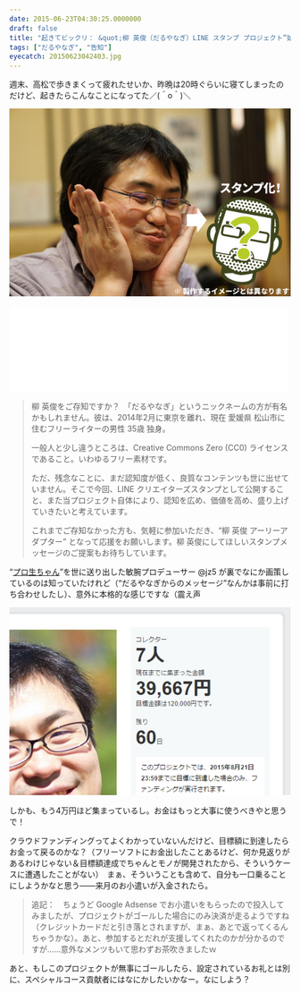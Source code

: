 ```yaml
---
date: 2015-06-23T04:30:25.0000000
draft: false
title: "起きてビックリ： &quot;柳 英俊（だるやなぎ）LINE スタンプ プロジェクト”始動！"
tags: ["だるやなぎ", "告知"]
eyecatch: 20150623042403.jpg
---
```

<p>週末、高松で歩きまくって疲れたせいか、昨晩は20時ぐらいに寝てしまったのだけど、起きたらこんなことになってた／(＾o＾)＼</p><p><span itemscope itemtype="http://schema.org/Photograph"><img src="20150623042403.jpg" alt="f:id:daruyanagi:20150623042403j:plain" title="f:id:daruyanagi:20150623042403j:plain" class="hatena-fotolife" itemprop="image"></span></p><p><iframe src="//hatenablog-parts.com/embed?url=https%3A%2F%2Fmotion-gallery.net%2Fprojects%2Fdaruyanagi" title="柳 英俊（だるやなぎ）LINE スタンプ プロジェクト" class="embed-card embed-webcard" scrolling="no" frameborder="0" style="display: block; width: 100%; height: 155px; max-width: 500px; margin: 10px 0px;"><a href="https://motion-gallery.net/projects/daruyanagi">柳 英俊（だるやなぎ）LINE スタンプ プロジェクト</a></iframe></p>

<blockquote>
<p>柳 英俊をご存知ですか？　「だるやなぎ」というニックネームの方が有名かもしれません。彼は、2014年2月に東京を離れ、現在 愛媛県 松山市に住むフリーライターの男性 35歳 独身。</p><p>一般人と少し違うところは、Creative Commons Zero (CC0) ライセンスであること。いわゆるフリー素材です。</p><p>ただ、残念なことに、まだ認知度が低く、良質なコンテンツも世に出せていません。そこで今回、LINE クリエイターズスタンプとして公開すること、また当プロジェクト自体により、認知を広め、価値を高め、盛り上げていきたいと考えています。</p><p>これまでご存知なかった方も、気軽に参加いただき、“柳 英俊 アーリーアダプター” となって応援をお願いします。柳 英俊にしてほしいスタンプメッセージのご提案もお待ちしています。</p>

</blockquote>
<p>“<a href="http://pronama.azurewebsites.net/pronama/">&#x30D7;&#x30ED;&#x751F;&#x3061;&#x3083;&#x3093;</a>”を世に送り出した敏腕プロデューサー @jz5 が裏でなにか画策しているのは知っていたけれど（“だるやなぎからのメッセージ”なんかは事前に打ち合わせしたし）、意外に本格的な感じですな（震え声</p><p><span itemscope itemtype="http://schema.org/Photograph"><img src="20150623041934.png" alt="f:id:daruyanagi:20150623041934p:plain" title="f:id:daruyanagi:20150623041934p:plain" class="hatena-fotolife" itemprop="image"></span></p><p>しかも、もう4万円ほど集まっているし。お金はもっと大事に使うべきやと思うで！</p><p>クラウドファンディングってよくわかっていないんだけど、目標額に到達したらお金って戻るのかな？（フリーソフトにお金出したことあるけど、何か見返りがあるわけじゃない＆目標額達成でちゃんとモノが開発されたから、そういうケースに遭遇したことがない）　まぁ、そういうことも含めて、自分も一口乗ることにしようかなと思う――来月のお小遣いが入金されたら。</p>

<blockquote>
<p>追記：　ちょうど Google Adsense でお小遣いをもらったので投入してみましたが、プロジェクトがゴールした場合にのみ決済が走るようですね（クレジットカードだと引き落とされますが、まぁ、あとで返ってくるんちゃうかな）。あと、参加するとだれが支援してくれたのかが分かるのですが……意外なメンツもいて思わずお茶吹きましたｗ</p>

</blockquote>
<p>あと、もしこのプロジェクトが無事にゴールしたら、設定されているお礼とは別に、スペシャルコース貢献者にはなにかしたいかなー。なにしよう？</p>
